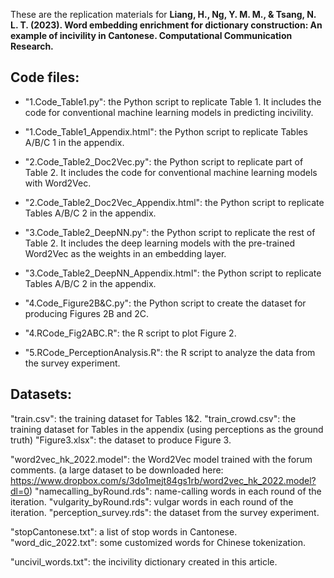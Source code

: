 These are the replication materials for 
**Liang, H., Ng, Y. M. M., & Tsang, N. L. T. (2023). Word embedding enrichment for dictionary construction: An example of incivility in Cantonese. Computational Communication Research.**

## Code files:

- "1.Code_Table1.py": the Python script to replicate Table 1. It includes the code for conventional machine learning models in predicting incivility.
- "1.Code_Table1_Appendix.html": the Python script to replicate Tables A/B/C 1 in the appendix.

- "2.Code_Table2_Doc2Vec.py": the Python script to replicate part of Table 2. It includes the code for conventional machine learning models with Word2Vec. 
- "2.Code_Table2_Doc2Vec_Appendix.html": the Python script to replicate Tables A/B/C 2 in the appendix.

- "3.Code_Table2_DeepNN.py": the Python script to replicate the rest of Table 2. It includes the deep learning models with the pre-trained Word2Vec as the weights in an embedding layer.
- "3.Code_Table2_DeepNN_Appendix.html": the Python script to replicate Tables A/B/C 2 in the appendix.

- "4.Code_Figure2B&C.py": the Python script to create the dataset for producing Figures 2B and 2C.
- "4.RCode_Fig2ABC.R": the R script to plot Figure 2.

- "5.RCode_PerceptionAnalysis.R": the R script to analyze the data from the survey experiment.

## Datasets:

"train.csv": the training dataset for Tables 1&2.
"train_crowd.csv": the training dataset for Tables in the appendix (using perceptions as the ground truth)
"Figure3.xlsx": the dataset to produce Figure 3.

"word2vec_hk_2022.model": the Word2Vec model trained with the forum comments. (a large dataset to be downloaded here: https://www.dropbox.com/s/3do1mejt84gs1rb/word2vec_hk_2022.model?dl=0)
"namecalling_byRound.rds": name-calling words in each round of the iteration.
"vulgarity_byRound.rds": vulgar words in each round of the iteration.
"perception_survey.rds": the dataset from the survey experiment.

"stopCantonese.txt": a list of stop words in Cantonese.
"word_dic_2022.txt": some customized words for Chinese tokenization.

"uncivil_words.txt": the incivility dictionary created in this article.
